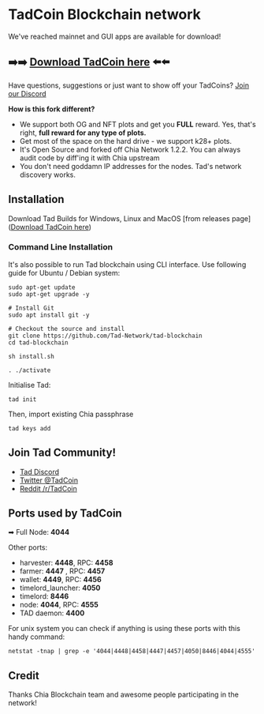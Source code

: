 # TadCoin Blockchain network

We've reached mainnet and GUI apps are available for download! 
## :arrow_right::arrow_right: [Download TadCoin here](https://github.com/Tad-Network/tad-blockchain/releases) :arrow_left::arrow_left:

Have questions, suggestions or just want to show off your TadCoins? [Join our Discord](https://discord.gg/mwZF9DX544)

**How is this fork different?**

* We support both OG and NFT plots and get you **FULL** reward. Yes, that's right, **full reward for any type of plots.**
* Get most of the space on the hard drive - we support k28+ plots.  
* It's Open Source and forked off Chia Network 1.2.2. You can always audit code by diff'ing it with Chia upstream
* You don't need goddamn IP addresses for the nodes. Tad's network discovery works.


## Installation

Download Tad Builds for Windows, Linux and MacOS [from releases page]([Download TadCoin here](https://github.com/Tad-Network/tad-blockchain/releases))

### Command Line Installation

It's also possible to run Tad blockchain using CLI interface. Use following guide for Ubuntu / Debian system:

```shell
sudo apt-get update
sudo apt-get upgrade -y

# Install Git
sudo apt install git -y

# Checkout the source and install
git clone https://github.com/Tad-Network/tad-blockchain
cd tad-blockchain

sh install.sh

. ./activate
```

Initialise Tad:
```shell
tad init
```

Then, import existing Chia passphrase
```shell
tad keys add
```

## Join Tad Community!

* [Tad Discord](https://discord.gg/mwZF9DX544)
* [Twitter @TadCoin](https://twitter.com/TadCoin)
* [Reddit /r/TadCoin](https://www.reddit.com/r/TadCoin/) 
                                                        
## Ports used by TadCoin

➡ Full Node: **4044** 

Other ports: 
- harvester: **4448**, RPC: **4458**
- farmer: **4447** , RPC: **4457**
- wallet: **4449**, RPC: **4456**
- timelord_launcher: **4050**
- timelord: **8446**
- node: **4044**, RPC: **4555**
- TAD daemon: **4400**

For unix system you can check if anything is using these ports with this handy command:
```
netstat -tnap | grep -e '4044|4448|4458|4447|4457|4050|8446|4044|4555'
```
                                                              
## Credit

Thanks Chia Blockchain team and awesome people participating in the network!
